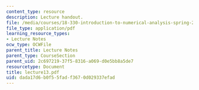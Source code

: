```yaml
---
content_type: resource
description: Lecture handout.
file: /media/courses/18-330-introduction-to-numerical-analysis-spring-2004/dada17d6b0f55fadf3670d029337efad_lecture13.pdf
file_type: application/pdf
learning_resource_types:
- Lecture Notes
ocw_type: OCWFile
parent_title: Lecture Notes
parent_type: CourseSection
parent_uid: 2c697219-37f5-8316-a069-d0e5bb8a5de7
resourcetype: Document
title: lecture13.pdf
uid: dada17d6-b0f5-5fad-f367-0d029337efad
---
```

